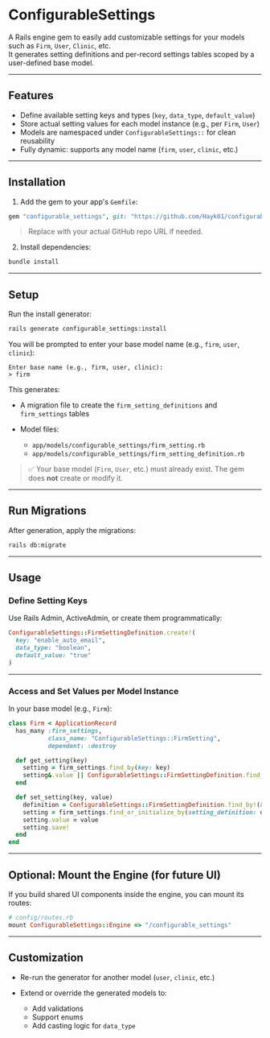 # ConfigurableSettings

A Rails engine gem to easily add customizable settings for your models such as `Firm`, `User`, `Clinic`, etc.  
It generates setting definitions and per-record settings tables scoped by a user-defined base model.

---

## Features

- Define available setting keys and types (`key`, `data_type`, `default_value`)
- Store actual setting values for each model instance (e.g., per `Firm`, `User`)
- Models are namespaced under `ConfigurableSettings::` for clean reusability
- Fully dynamic: supports any model name (`firm`, `user`, `clinic`, etc.)

---

## Installation

1. Add the gem to your app's `Gemfile`:

```ruby
gem "configurable_settings", git: "https://github.com/Hayk01/configurable_settings_gem.git"
````

> Replace with your actual GitHub repo URL if needed.

2. Install dependencies:

```bash
bundle install
```

---

## Setup

Run the install generator:

```bash
rails generate configurable_settings:install
```

You will be prompted to enter your base model name (e.g., `firm`, `user`, `clinic`):

```
Enter base name (e.g., firm, user, clinic):
> firm
```

This generates:

* A migration file to create the `firm_setting_definitions` and `firm_settings` tables
* Model files:

  * `app/models/configurable_settings/firm_setting.rb`
  * `app/models/configurable_settings/firm_setting_definition.rb`

> ✅ Your base model (`Firm`, `User`, etc.) must already exist. The gem does **not** create or modify it.

---

## Run Migrations

After generation, apply the migrations:

```bash
rails db:migrate
```

---

## Usage

### Define Setting Keys

Use Rails Admin, ActiveAdmin, or create them programmatically:

```ruby
ConfigurableSettings::FirmSettingDefinition.create!(
  key: "enable_auto_email",
  data_type: "boolean",
  default_value: "true"
)
```

---

### Access and Set Values per Model Instance

In your base model (e.g., `Firm`):

```ruby
class Firm < ApplicationRecord
  has_many :firm_settings,
           class_name: "ConfigurableSettings::FirmSetting",
           dependent: :destroy

  def get_setting(key)
    setting = firm_settings.find_by(key: key)
    setting&.value || ConfigurableSettings::FirmSettingDefinition.find_by(key: key)&.default_value
  end

  def set_setting(key, value)
    definition = ConfigurableSettings::FirmSettingDefinition.find_by!(key: key)
    setting = firm_settings.find_or_initialize_by(setting_definition: definition, key: key)
    setting.value = value
    setting.save!
  end
end
```

---

## Optional: Mount the Engine (for future UI)

If you build shared UI components inside the engine, you can mount its routes:

```ruby
# config/routes.rb
mount ConfigurableSettings::Engine => "/configurable_settings"
```

---

## Customization

* Re-run the generator for another model (`user`, `clinic`, etc.)
* Extend or override the generated models to:

  * Add validations
  * Support enums
  * Add casting logic for `data_type`
